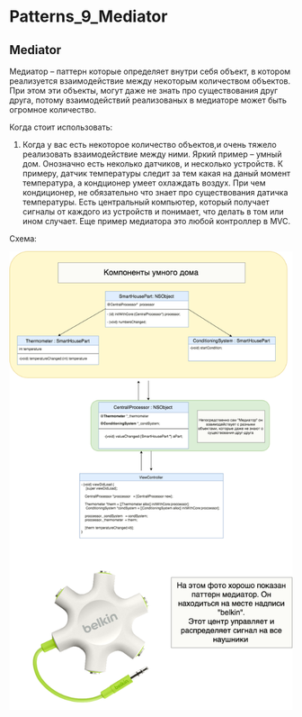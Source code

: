 # Patterns_9_Mediator

## Mediator

Медиатор – паттерн которые определяет внутри себя объект, в котором реализуется взаимодействие между некоторым количеством объектов. При этом эти объекты, могут даже не знать про существования друг друга, потому взаимодействий реализованых в медиаторе может быть огромное количество.


Когда стоит использовать:
1. Когда у вас есть некоторое количество объектов,и очень тяжело реализовать взаимодействие между ними. Яркий пример – умный дом. Онозначно есть неколько датчиков, и несколько устройств. К примеру, датчик температуры следит за тем какая на даный момент температура, а кондционер умеет охлаждать воздух. При чем кондиционер, не обязательно что знает про существования датичка температуры. Есть центральный компьютер, который получает сигналы от каждого из устройств и понимает, что делать в том или ином случает.
Еще пример медиатора это любой контроллер в MVC.


Схема:

![alt text](https://raw.githubusercontent.com/HackDeveloperUA/Patterns_9_Mediator/master/Patterns9.png)
